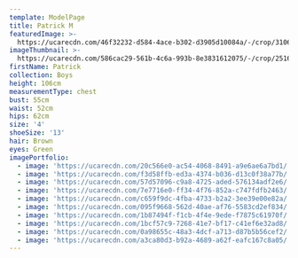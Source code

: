 ```yaml
---
template: ModelPage
title: Patrick M
featuredImage: >-
  https://ucarecdn.com/46f32232-d584-4ace-b302-d3905d10084a/-/crop/3106x2052/1513,94/-/preview/
imageThumbnail: >-
  https://ucarecdn.com/586cac29-561b-4c6a-993b-8e3831612075/-/crop/2516x2838/1553,0/-/preview/
firstName: Patrick
collection: Boys
height: 106cm
measurementType: chest
bust: 55cm
waist: 52cm
hips: 62cm
size: '4'
shoeSize: '13'
hair: Brown
eyes: Green
imagePortfolio:
  - image: 'https://ucarecdn.com/20c566e0-ac54-4068-8491-a9e6ae6a7bd1/'
  - image: 'https://ucarecdn.com/f3d58ffb-ed3a-4374-b036-d13c0f38a77b/'
  - image: 'https://ucarecdn.com/57d57096-c9a8-4725-aded-576134adf2e6/'
  - image: 'https://ucarecdn.com/7e7716e0-ff34-4f76-852a-c747fdfb2463/'
  - image: 'https://ucarecdn.com/c659f9dc-4fba-4733-b2a2-3ee39e00e82a/'
  - image: 'https://ucarecdn.com/095f9668-562d-40ae-af76-5583cd2ef834/'
  - image: 'https://ucarecdn.com/1b87494f-f1cb-4f4e-9ede-f7875c61970f/'
  - image: 'https://ucarecdn.com/1bcf57c9-7268-41e7-bf17-c41ef6e32ad8/'
  - image: 'https://ucarecdn.com/0a98655c-48a3-4dcf-a713-d87b5b56cef2/'
  - image: 'https://ucarecdn.com/a3ca80d3-b92a-4689-a62f-eafc167c8a05/'
---
```


